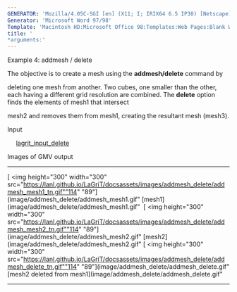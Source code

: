 ```yaml
---
GENERATOR: 'Mozilla/4.05C-SGI [en] (X11; I; IRIX64 6.5 IP30) [Netscape]'
Generator: 'Microsoft Word 97/98'
Template: 'Macintosh HD:Microsoft Office 98:Templates:Web Pages:Blank Web Page'
title: '
*arguments:'
---
```


 Example 4: addmesh / delete

  The objective is to create a mesh using the **addmesh/delete**
  command by

  deleting one mesh from another.
  Two cubes, one smaller than the other, each having a different grid
  resolution are combined. The **delete** option finds the elements of
  mesh1 that intersect

  mesh2 and removes them from mesh1, creating the resultant mesh
  (mesh3).

 Input

      [lagrit\_input\_delete](../lagrit_input_delete)

 Images of GMV output

   -------------------------------------------------------------------------------------------------------------------------------------------------------------------- ------------------------------------------------------------------------------------------------------------------------------------------------------------------- ------------------------------------------------------------------------------------------------------------------------------------------------------------------------------------------
   [
<img height="300" width="300" src="https://lanl.github.io/LaGriT/docsassets/images/addmesh_delete/addmesh_mesh1_tn.gif""114" "89"](image/addmesh_delete/addmesh_mesh1.gif" [mesh1](image/addmesh_delete/addmesh_mesh1.gif"    [
<img height="300" width="300" src="https://lanl.github.io/LaGriT/docsassets/images/addmesh_delete/addmesh_mesh2_tn.gif""114" "89"](image/addmesh_delete/addmesh_mesh2.gif" [mesh2](image/addmesh_delete/addmesh_mesh2.gif"   [
<img height="300" width="300" src="https://lanl.github.io/LaGriT/docsassets/images/addmesh_delete/addmesh_delete_tn.gif""114" "89"](image/addmesh_delete/addmesh_delete.gif" [mesh2 deleted from mesh1](image/addmesh_delete/addmesh_delete.gif" 
   -------------------------------------------------------------------------------------------------------------------------------------------------------------------- ------------------------------------------------------------------------------------------------------------------------------------------------------------------- ------------------------------------------------------------------------------------------------------------------------------------------------------------------------------------------

  



